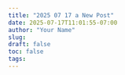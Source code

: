 ```yaml
---
title: "2025 07 17 a New Post"
date: 2025-07-17T11:01:55-07:00
author: "Your Name"
slug:
draft: false
toc: false
tags: 
---
```

